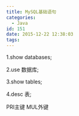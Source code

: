 ```yaml
---
title: MySQL基础语句
categories:
  - Java
id: 151
date: 2015-12-22 12:38:03
tags:
---
```


1.show databases;

2.use 数据库;

3.show tables;

4.desc 表;

PRI主键 MUL外键
